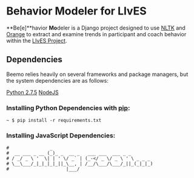 # Behavior Modeler for LIvES 

**Be[e]**havior **Mo**deler is a Django project designed to use [NLTK](http://nltk.org) and [Orange](http://orange.biolab.si) to extract and examine trends in participant and coach behavior within the [LIvES Project](http://ovarianlives.org).

## Dependencies

Beemo relies heavily on several frameworks and package managers, but the system dependencies are as follows:

[Python 2.7.5](https://www.python.org/download/releases/2.7.5/)
[NodeJS](http://nodejs.org/)

### Installing Python Dependencies with [pip](http://pip.readthedocs.org/):

```shell
~ $ pip install -r requirements.txt
```

### Installing JavaScript Dependencies:

```shell
#               _
#  __ ___ _ __ (_)_ _  __ _   ___ ___  ___ _ _
# / _/ _ \ '  \| | ' \/ _` | (_-</ _ \/ _ \ ' \ _ _ _
# \__\___/_|_|_|_|_||_\__, | /__/\___/\___/_||_(_|_|_)
#                     |___/
```
